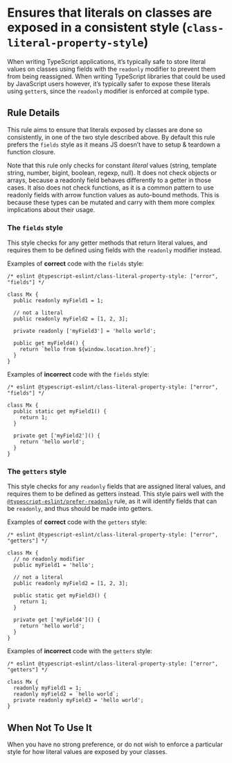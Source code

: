 Ensures that literals on classes are exposed in a consistent style (`class-literal-property-style`)
===================================================================================================

When writing TypeScript applications, it’s typically safe to store literal values on classes using fields with the `readonly` modifier to prevent them from being reassigned. When writing TypeScript libraries that could be used by JavaScript users however, it’s typically safer to expose these literals using `getter`s, since the `readonly` modifier is enforced at compile type.

Rule Details
------------

This rule aims to ensure that literals exposed by classes are done so consistently, in one of the two style described above. By default this rule prefers the `fields` style as it means JS doesn’t have to setup & teardown a function closure.

Note that this rule only checks for constant *literal* values (string, template string, number, bigint, boolean, regexp, null). It does not check objects or arrays, because a readonly field behaves differently to a getter in those cases. It also does not check functions, as it is a common pattern to use readonly fields with arrow function values as auto-bound methods. This is because these types can be mutated and carry with them more complex implications about their usage.

### The `fields` style

This style checks for any getter methods that return literal values, and requires them to be defined using fields with the `readonly` modifier instead.

Examples of **correct** code with the `fields` style:

    /* eslint @typescript-eslint/class-literal-property-style: ["error", "fields"] */

    class Mx {
      public readonly myField1 = 1;

      // not a literal
      public readonly myField2 = [1, 2, 3];

      private readonly ['myField3'] = 'hello world';

      public get myField4() {
        return `hello from ${window.location.href}`;
      }
    }

Examples of **incorrect** code with the `fields` style:

    /* eslint @typescript-eslint/class-literal-property-style: ["error", "fields"] */

    class Mx {
      public static get myField1() {
        return 1;
      }

      private get ['myField2']() {
        return 'hello world';
      }
    }

### The `getters` style

This style checks for any `readonly` fields that are assigned literal values, and requires them to be defined as getters instead. This style pairs well with the [`@typescript-eslint/prefer-readonly`](prefer-readonly.md) rule, as it will identify fields that can be `readonly`, and thus should be made into getters.

Examples of **correct** code with the `getters` style:

    /* eslint @typescript-eslint/class-literal-property-style: ["error", "getters"] */

    class Mx {
      // no readonly modifier
      public myField1 = 'hello';

      // not a literal
      public readonly myField2 = [1, 2, 3];

      public static get myField3() {
        return 1;
      }

      private get ['myField4']() {
        return 'hello world';
      }
    }

Examples of **incorrect** code with the `getters` style:

    /* eslint @typescript-eslint/class-literal-property-style: ["error", "getters"] */

    class Mx {
      readonly myField1 = 1;
      readonly myField2 = `hello world`;
      private readonly myField3 = 'hello world';
    }

When Not To Use It
------------------

When you have no strong preference, or do not wish to enforce a particular style for how literal values are exposed by your classes.
